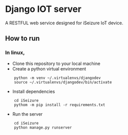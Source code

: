 # Django IOT server
A RESTFUL web service designed for iSeizure IoT device.

## How to run
### In linux,

- Clone this repository to your local machine
- Create a python virtual environment
``` 
    python -m venv ~/.virtualenvs/djangodev
    source ~/.virtualenvs/djangodev/bin/activate
```
- Install dependencies
```
    cd iSeizure
    pythom -m pip install -r requirements.txt
```
- Run the server
```
    cd iSeizure
    python manage.py runserver
```
